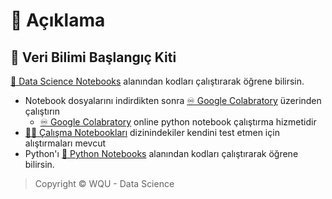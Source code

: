 # 🗽 Açıklama

## 🧰 Veri Bilimi Başlangıç Kiti

[📘 Data Science Notebooks](https://ds.yemreak.com/data-science-notebookss) alanından kodları çalıştırarak öğrene bilirsin.

- Notebook dosyalarını indirdikten sonra [♾ Google Colabratory](https://colab.research.google.com/) üzerinden çalıştırın
  - [♾ Google Colabratory](https://colab.research.google.com/) online python notebook çalıştırma hizmetidir
- [👨‍💻 Çalışma Notebookları](https://ds.yemreak.com/data-science-notebooks/2-calisma-notebooklari) dizinindekiler kendini test etmen için alıştırmaları mevcut
- Python'ı [📗 Python Notebooks](https://python.yemreak.com/0.2-python-notebooks) alanından kodları çalıştırarak öğrene bilirsin.


> Copyright © WQU - Data Science
